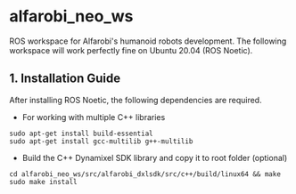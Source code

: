# alfarobi_neo_ws
ROS workspace for Alfarobi's humanoid robots development. The following workspace will work perfectly fine on Ubuntu 20.04 (ROS Noetic).


## 1. Installation Guide
After installing ROS Noetic, the following dependencies are required.

* For working with multiple C++ libraries
```
sudo apt-get install build-essential
sudo apt-get install gcc-multilib g++-multilib
```

* Build the C++ Dynamixel SDK library and copy it to root folder (optional)
```
cd alfarobi_neo_ws/src/alfarobi_dxlsdk/src/c++/build/linux64 && make
sudo make install
```